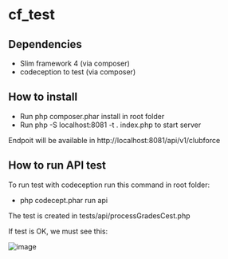 # cf_test

## Dependencies
- Slim framework 4 (via composer)
- codeception to test (via composer)

## How to install 

- Run php composer.phar install in root folder
- Run php -S localhost:8081 -t . index.php to start server

Endpoit will be available in http://localhost:8081/api/v1/clubforce

## How to run API test

To run test with codeception run this command in root folder: 
  - php codecept.phar run api

The test is created in tests/api/processGradesCest.php
  
  If test is OK, we must see this:
  
  ![image](https://user-images.githubusercontent.com/283145/110786330-4d4e7b80-826c-11eb-903a-0d5a5ac4211d.png)

